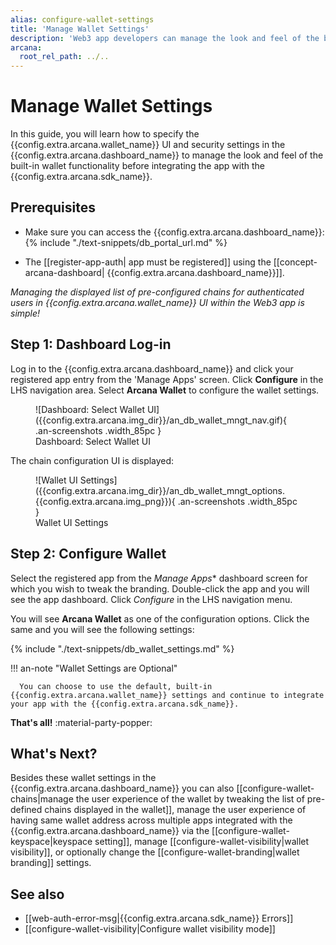 ```yaml
---
alias: configure-wallet-settings
title: 'Manage Wallet Settings'
description: 'Web3 app developers can manage the look and feel of the built-in, embedded Arcana wallet that is accessible to authenticated users from within the Arcana Auth SDK integrated app context.'
arcana:
  root_rel_path: ../..
---
```


# Manage Wallet Settings 

In this guide, you will learn how to specify the {{config.extra.arcana.wallet_name}} UI and security settings in the {{config.extra.arcana.dashboard_name}} to manage the look and feel of the built-in wallet functionality before integrating the app with the {{config.extra.arcana.sdk_name}}.

## Prerequisites

* Make sure you can access the {{config.extra.arcana.dashboard_name}}: {% include "./text-snippets/db_portal_url.md" %}

* The [[register-app-auth| app must be registered]] using the [[concept-arcana-dashboard| {{config.extra.arcana.dashboard_name}}]].

*Managing the displayed list of pre-configured chains for authenticated users in {{config.extra.arcana.wallet_name}} UI within the Web3 app is simple!*

## Step 1: Dashboard Log-in

Log in to the {{config.extra.arcana.dashboard_name}} and click your registered app entry from the 'Manage Apps' screen. Click **Configure** in the LHS navigation area. Select **Arcana Wallet** to configure the wallet settings.

<figure markdown="span">
  ![Dashboard: Select Wallet UI]({{config.extra.arcana.img_dir}}/an_db_wallet_mngt_nav.gif){ .an-screenshots .width_85pc }
  <figcaption>Dashboard: Select Wallet UI</figcaption>
</figure>

The chain configuration UI is displayed:

<figure markdown="span">
  ![Wallet UI Settings]({{config.extra.arcana.img_dir}}/an_db_wallet_mngt_options.{{config.extra.arcana.img_png}}){ .an-screenshots .width_85pc }
  <figcaption>Wallet UI Settings</figcaption>
</figure>

## Step 2: Configure Wallet

Select the registered app from the *Manage Apps** dashboard screen for which you wish to tweak the branding. Double-click the app and you will see the app dashboard. Click *Configure* in the LHS navigation menu.

You will see **Arcana Wallet** as one of the configuration options. Click the same and you will see the following settings:

{% include "./text-snippets/db_wallet_settings.md" %}

!!! an-note "Wallet Settings are Optional"

      You can choose to use the default, built-in {{config.extra.arcana.wallet_name}} settings and continue to integrate your app with the {{config.extra.arcana.sdk_name}}.

**That's all!** :material-party-popper:

## What's Next?

Besides these wallet settings in the {{config.extra.arcana.dashboard_name}} you can also [[configure-wallet-chains|manage the user experience of the wallet by tweaking the list of pre-defined chains displayed in the wallet]], manage the user experience of having same wallet address across multiple apps integrated with the {{config.extra.arcana.dashboard_name}} via the [[configure-wallet-keyspace|keyspace setting]], manage [[configure-wallet-visibility|wallet visibility]], or optionally change the [[configure-wallet-branding|wallet branding]] settings.

## See also

* [[web-auth-error-msg|{{config.extra.arcana.sdk_name}} Errors]]
* [[configure-wallet-visibility|Configure wallet visibility mode]]
